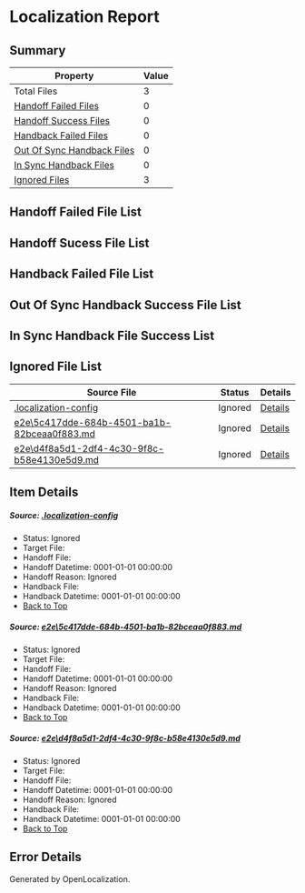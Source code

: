 # <a name='report-top'></a> Localization Report

## Summary
 Property | Value 
 -------- | ----- 
 Total Files | 3
[ Handoff Failed Files ](#handoff-failed-list)| 0
[ Handoff Success Files ](#handoff-success-list)| 0
[ Handback Failed Files ](#handback-failed-list)| 0
[ Out Of Sync Handback Files ](#outofsync-handback-success-list)| 0
[ In Sync Handback Files ](#insync-handback-success-list)| 0
[ Ignored Files ](#ignored-list)| 3

## <a name='handoff-failed-list'></a> Handoff Failed File List

## <a name='handoff-success-list'></a> Handoff Sucess File List

## <a name='handback-failed-list'></a> Handback Failed File List

## <a name='outofsync-handback-success-list'></a> Out Of Sync Handback Success File List

## <a name='insync-handback-success-list'></a> In Sync Handback File Success List

## <a name='ignored-list'></a> Ignored File List
 Source File | Status | Details 
 ----------- | ------ | ------- 
 [.localization-config](https://github.com/OpenLocalizationTest/oltest/blob/f6e3330a33d5956854adde37eb1a3ecac8322bf1/.localization-config) | Ignored | [Details](#1b1b1cababca9a843d46cac6cc08988e221902dd0)
 [e2e\5c417dde-684b-4501-ba1b-82bceaa0f883.md](https://github.com/OpenLocalizationTest/oltest/blob/f6e3330a33d5956854adde37eb1a3ecac8322bf1/e2e/5c417dde-684b-4501-ba1b-82bceaa0f883.md) | Ignored | [Details](#46e1a2f5b9feb2ab4bb2cca095db41a46488c21d1)
 [e2e\d4f8a5d1-2df4-4c30-9f8c-b58e4130e5d9.md](https://github.com/OpenLocalizationTest/oltest/blob/f6e3330a33d5956854adde37eb1a3ecac8322bf1/e2e/d4f8a5d1-2df4-4c30-9f8c-b58e4130e5d9.md) | Ignored | [Details](#c640a26a2d10917fdb740d301f9dc94c62427b322)

## Item Details
##### <a name='1b1b1cababca9a843d46cac6cc08988e221902dd0'></a> Source: [.localization-config](https://github.com/OpenLocalizationTest/oltest/blob/f6e3330a33d5956854adde37eb1a3ecac8322bf1/.localization-config)
* Status: Ignored
* Target File: 
* Handoff File: 
* Handoff Datetime: 0001-01-01 00:00:00
* Handoff Reason: Ignored
* Handback File: 
* Handback Datetime: 0001-01-01 00:00:00
* [Back to Top](#report-top)

##### <a name='46e1a2f5b9feb2ab4bb2cca095db41a46488c21d1'></a> Source: [e2e\5c417dde-684b-4501-ba1b-82bceaa0f883.md](https://github.com/OpenLocalizationTest/oltest/blob/f6e3330a33d5956854adde37eb1a3ecac8322bf1/e2e/5c417dde-684b-4501-ba1b-82bceaa0f883.md)
* Status: Ignored
* Target File: 
* Handoff File: 
* Handoff Datetime: 0001-01-01 00:00:00
* Handoff Reason: Ignored
* Handback File: 
* Handback Datetime: 0001-01-01 00:00:00
* [Back to Top](#report-top)

##### <a name='c640a26a2d10917fdb740d301f9dc94c62427b322'></a> Source: [e2e\d4f8a5d1-2df4-4c30-9f8c-b58e4130e5d9.md](https://github.com/OpenLocalizationTest/oltest/blob/f6e3330a33d5956854adde37eb1a3ecac8322bf1/e2e/d4f8a5d1-2df4-4c30-9f8c-b58e4130e5d9.md)
* Status: Ignored
* Target File: 
* Handoff File: 
* Handoff Datetime: 0001-01-01 00:00:00
* Handoff Reason: Ignored
* Handback File: 
* Handback Datetime: 0001-01-01 00:00:00
* [Back to Top](#report-top)


## Error Details

Generated by OpenLocalization.
